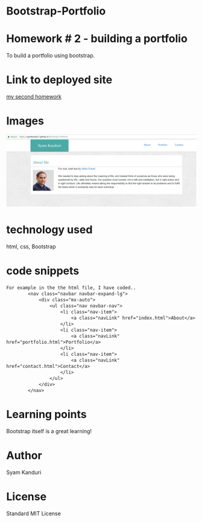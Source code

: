 # Bootstrap-Portfolio

<!-- Put the name of the project after the # -->
<!-- the # means h1  -->
# Homework # 2 - building a portfolio

<!-- Put a description of what the project is -->
To build a portfolio  using bootstrap. 

# Link to deployed site
<!-- make a link to the deployed site --> 
<!-- [What the user will see](the link to the deployed site) -->
[my second homework](https://syamkanduri1.github.io/Bootstrap-Portfolio/)



# Images
<!-- take a picture of the image and add it into the readme  -->
<!-- ![image title](path or link to image) -->

![Solution Outline](./Solution-Image.JPG)

# technology used
<!-- make a list of technology used -->
<!-- what you used for this web app, like html css -->

html, css, Bootstrap
<!-- 
1. First ordered list item
2. Another item
⋅⋅* Unordered sub-list. 
1. Actual numbers don't matter, just that it's a number
⋅⋅1. Ordered sub-list
4. And another item. 
-->


# code snippets
<!-- put snippets of code inside ``` ``` so it will look like code -->
<!-- if you want to put blockquotes use a > -->

```
For example in the the html file, I have coded..
        <nav class="navbar navbar-expand-lg">
            <div class="mx-auto">
                <ul class="nav navbar-nav">
                    <li class="nav-item">
                        <a class="navLink" href="index.html">About</a>
                    </li>
                    <li class="nav-item">
                        <a class="navLink" href="portfolio.html">Portfolio</a>
                    </li>
                    <li class="nav-item">
                        <a class="navLink" href="contact.html">Contact</a>
                    </li>
                </ul>
            </div>
        </nav>

```


# Learning points
<!-- Learning points where you would write what you thought was helpful -->
Bootstrap itself is a great learning!

# Author 
Syam Kanduri

# License
Standard MIT License